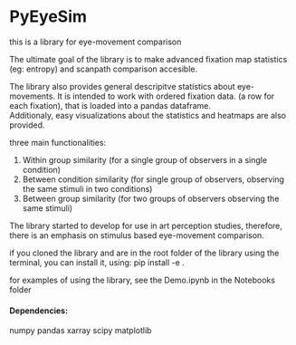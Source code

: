 # PyEyeSim

this is a library for eye-movement comparison


The ultimate goal of the library is to make advanced fixation map statistics (eg: entropy) and scanpath comparison  accesible.

The library also provides general descripitve statistics about eye-movements. It is intended to work with ordered fixation data. (a row for each fixation), that is loaded into a pandas dataframe.   
Additionaly, easy visualizations about the statistics and heatmaps are also provided.

three main functionalities:

1. Within group similarity  (for a single group of observers in a single condition)
2. Between condition similarity (for single group of observers, observing the same stimuli in two conditions)
3. Between group similarity (for two groups of observers observing the same stimuli)


The library started to develop for use in art perception studies, therefore, there is an emphasis on stimulus based eye-movement comparison.

if you cloned the library and are in the root folder of the library using the terminal, you can install it, using: pip install -e .

for examples of using the library, see the Demo.ipynb in the Notebooks folder


#### Dependencies:
numpy
pandas 
xarray
scipy
matplotlib
